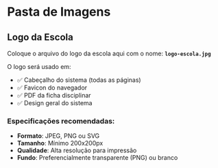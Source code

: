 # Pasta de Imagens

## Logo da Escola
Coloque o arquivo do logo da escola aqui com o nome: **`logo-escola.jpg`**

O logo será usado em:
- ✅ Cabeçalho do sistema (todas as páginas)
- ✅ Favicon do navegador
- ✅ PDF da ficha disciplinar
- ✅ Design geral do sistema

### Especificações recomendadas:
- **Formato**: JPEG, PNG ou SVG
- **Tamanho**: Mínimo 200x200px
- **Qualidade**: Alta resolução para impressão
- **Fundo**: Preferencialmente transparente (PNG) ou branco